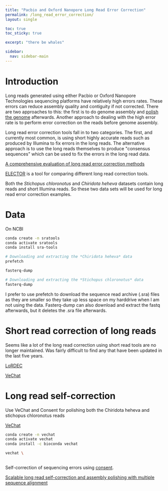 ```yaml
---
title: "Pacbio and Oxford Nanopore Long Read Error Correction"
permalink: /long_read_error_correction/
layout: single

toc: true 
toc_sticky: true

excerpt: "there be whales"

sidebar:
  nav: sidebar-main
---
```


# Introduction

Long reads generated using either Pacbio or Oxford Nanopore Technologies sequencing platforms have relatively high errors rates. These errors can reduce assembly quality and contiguity if not corrected. There are two approaches to this: the first is to do genome assembly and [polish the genome](/genome_polishing/) afterwards. Another approach to dealing with the high error rate is to perform error correction on the reads before genome assembly. 

Long read error correction tools fall in to two categories. The first, and currently most common, is using short highly accurate reads such as produced by Illumina to fix errors in the long reads. The alternative approach is to use the long reads themselves to produce "consensus sequences" which can be used to fix the errors in the long read data. 

[A comprehensive evaluation of long read error correction methods](https://link.springer.com/article/10.1186/s12864-020-07227-0)

[ELECTOR](https://github.com/kamimrcht/ELECTOR) is a tool for comparing different long read correction tools. 

Both the *Stichopus chloronotus* and *Chiridota heheva* datasets contain long reads and short Illumina reads. So these two data sets will be used for long read error correction examples. 

# Data

On NCBI 
```bash
conda create -n sratools
conda activate sratools
conda install sra-tools

# Downloading and extracting the *Chiridota heheva* data 
prefetch

fasterq-dump

# Downloading and extracting the *Stichopus chloronotus* data
fasterq-dump


```

I prefer to use prefetch to download the sequence read archive (.sra) files as they are smaller so they take up less space on my harddrive when I am not using the data. Fasterq-dump can also download and extract the fastq afterwards, but it deletes the .sra file afterwards. 

# Short read correction of long reads

Seems like a lot of the long read correction using short read tools are no longer maintained. Was fairly difficult to find any that have been updated in the last five years. 

[LoRDEC](http://www.atgc-montpellier.fr/lordec/)

[VeChat](https://github.com/HaploKit/vechat)

# Long read self-correction

Use VeChat and Consent for polishing both the Chiridota heheva and stichopus chloronotus reads

[VeChat](https://github.com/HaploKit/vechat) 

```bash
conda create -n vechat
conda activate vechat
conda install -c bioconda vechat

vechat \
  
```


Self-correction of sequencing errors using [consent](https://github.com/morispi/CONSENT).

[Scalable long read self-correction and assembly polishing with multiple sequence alignment](https://www.nature.com/articles/s41598-020-80757-5)


